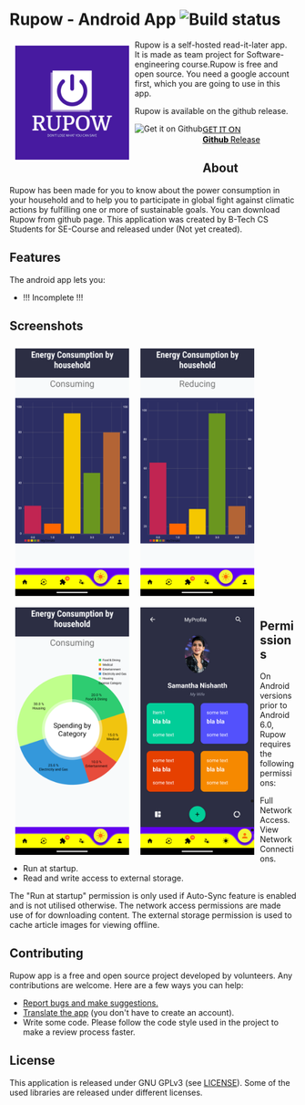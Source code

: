 # Rupow - Android App ![Build status](https://github.com/wallabag/android-app/workflows/CI/badge.svg?branch=master)

<img src="./app/src/main/res/drawable-v24/logo.png" align="left"
width="200" hspace="10" vspace="10" />

Rupow is a self-hosted read-it-later app.  
It is made as team project for Software-engineering course.Rupow is free and open source. You need a google account first, which you are going to use in this app.

Rupow is available on the github release.

<p align="left" style="display:block;background-color: white;">
<a href="https://hub.video/">
    <div style="border-color:black;border-width:5px;">
    <img alt="Get it on Github"
        height="80"
        align="left"
        src="https://github.githubassets.com/images/modules/logos_page/Octocat.png" />
        <span style="text-decoration:none;">
          <span style="color:black;font-weight:400;display:block;text-decoration:none;
              font-family: system-ui, -apple-system, BlinkMacSystemFont, Segoe UI, Roboto, Oxygen, Ubuntu, Cantarell, Open Sans,Helvetica Neue,sans-serif;">GET IT ON</span>
          <span style="color:black;font-weight:bolder">Github <span style="font-weight:lighter">Release</span></span>
        </span>
    </div>
</a>  
</p>

## About

Rupow has been made for you to know about the power consumption in your household and to help you to participate in global fight against climatic actions by fulfilling one or more of sustainable goals.
You can download Rupow from github page.
This application was created by B-Tech CS Students for SE-Course and released under (Not yet created).

## Features

The android app lets you:
- !!! Incomplete !!!

## Screenshots

[<img src="./screenshots/bar_graph_cons.png" align="left" width="200"
    hspace="10" vspace="10">](./screenshots/bar_graph_cons.png)
[<img src="./screenshots/bar_graph_reduc.png" align="center" width="200"
    hspace="10" vspace="10">](./screenshots/bar_graph_reduc.png)
[<img src="./screenshots/pie_graph_consu.png" align="left" width="200"
    hspace="10" vspace="10">](./screenshots/pie_graph_consu.png)
[<img src="./screenshots/profile.png" align="left" width="200"
    hspace="10" vspace="10">](./screenshots/profile.png)

## Permissions

On Android versions prior to Android 6.0, Rupow requires the following permissions:
- Full Network Access.
- View Network Connections.
- Run at startup.
- Read and write access to external storage.

The "Run at startup" permission is only used if Auto-Sync feature is enabled and is not utilised otherwise. The network access permissions are made use of for downloading content. The external storage permission is used to cache article images for viewing offline.

## Contributing

Rupow app is a free and open source project developed by volunteers. Any contributions are welcome. Here are a few ways you can help:
 * [Report bugs and make suggestions.](https://github.com/wallabag/android-app/issues)
 * [Translate the app](https://hosted.weblate.org/projects/wallabag/android-app/) (you don't have to create an account).
 * Write some code. Please follow the code style used in the project to make a review process faster.

## License

This application is released under GNU GPLv3 (see [LICENSE](LICENSE)).
Some of the used libraries are released under different licenses.
